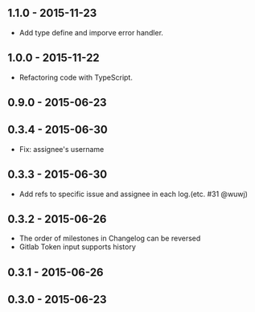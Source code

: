 ## 1.1.0 - 2015-11-23
- Add type define and imporve error handler.

## 1.0.0 - 2015-11-22
- Refactoring code with TypeScript.

## 0.9.0 - 2015-06-23

## 0.3.4 - 2015-06-30
- Fix: assignee's username

## 0.3.3 - 2015-06-30
- Add refs to specific issue and assignee in each log.(etc. #31 @wuwj)

## 0.3.2 - 2015-06-26
- The order of milestones in Changelog can be reversed
- Gitlab Token input supports history

## 0.3.1 - 2015-06-26

## 0.3.0 - 2015-06-23
